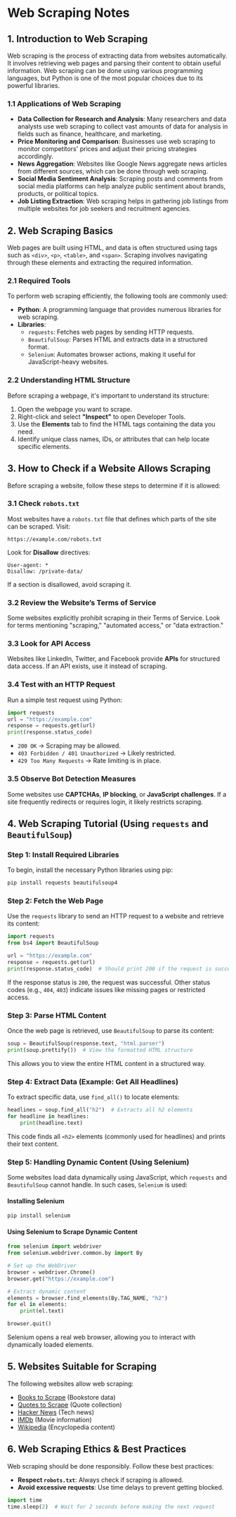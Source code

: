 # Web Scraping Notes

## 1. Introduction to Web Scraping
Web scraping is the process of extracting data from websites automatically. It involves retrieving web pages and parsing their content to obtain useful information. Web scraping can be done using various programming languages, but Python is one of the most popular choices due to its powerful libraries.

### 1.1 Applications of Web Scraping
- **Data Collection for Research and Analysis**: Many researchers and data analysts use web scraping to collect vast amounts of data for analysis in fields such as finance, healthcare, and marketing.
- **Price Monitoring and Comparison**: Businesses use web scraping to monitor competitors' prices and adjust their pricing strategies accordingly.
- **News Aggregation**: Websites like Google News aggregate news articles from different sources, which can be done through web scraping.
- **Social Media Sentiment Analysis**: Scraping posts and comments from social media platforms can help analyze public sentiment about brands, products, or political topics.
- **Job Listing Extraction**: Web scraping helps in gathering job listings from multiple websites for job seekers and recruitment agencies.

## 2. Web Scraping Basics
Web pages are built using HTML, and data is often structured using tags such as `<div>`, `<p>`, `<table>`, and `<span>`. Scraping involves navigating through these elements and extracting the required information.

### 2.1 Required Tools
To perform web scraping efficiently, the following tools are commonly used:

- **Python**: A programming language that provides numerous libraries for web scraping.
- **Libraries**:
  - `requests`: Fetches web pages by sending HTTP requests.
  - `BeautifulSoup`: Parses HTML and extracts data in a structured format.
  - `Selenium`: Automates browser actions, making it useful for JavaScript-heavy websites.

### 2.2 Understanding HTML Structure
Before scraping a webpage, it's important to understand its structure:

1. Open the webpage you want to scrape.
2. Right-click and select **"Inspect"** to open Developer Tools.
3. Use the **Elements** tab to find the HTML tags containing the data you need.
4. Identify unique class names, IDs, or attributes that can help locate specific elements.

## 3. How to Check if a Website Allows Scraping
Before scraping a website, follow these steps to determine if it is allowed:

### 3.1 Check `robots.txt`
Most websites have a `robots.txt` file that defines which parts of the site can be scraped. Visit:

```
https://example.com/robots.txt
```

Look for **Disallow** directives:

```
User-agent: *
Disallow: /private-data/
```

If a section is disallowed, avoid scraping it.

### 3.2 Review the Website’s Terms of Service
Some websites explicitly prohibit scraping in their Terms of Service. Look for terms mentioning "scraping," "automated access," or "data extraction."

### 3.3 Look for API Access
Websites like LinkedIn, Twitter, and Facebook provide **APIs** for structured data access. If an API exists, use it instead of scraping.

### 3.4 Test with an HTTP Request
Run a simple test request using Python:

```python
import requests
url = "https://example.com"
response = requests.get(url)
print(response.status_code)
```

- `200 OK` → Scraping may be allowed.
- `403 Forbidden / 401 Unauthorized` → Likely restricted.
- `429 Too Many Requests` → Rate limiting is in place.

### 3.5 Observe Bot Detection Measures
Some websites use **CAPTCHAs**, **IP blocking**, or **JavaScript challenges**. If a site frequently redirects or requires login, it likely restricts scraping.

## 4. Web Scraping Tutorial (Using `requests` and `BeautifulSoup`)

### Step 1: Install Required Libraries
To begin, install the necessary Python libraries using pip:

```sh
pip install requests beautifulsoup4
```

### Step 2: Fetch the Web Page
Use the `requests` library to send an HTTP request to a website and retrieve its content:

```python
import requests
from bs4 import BeautifulSoup

url = "https://example.com"
response = requests.get(url)
print(response.status_code)  # Should print 200 if the request is successful
```

If the response status is `200`, the request was successful. Other status codes (e.g., `404`, `403`) indicate issues like missing pages or restricted access.

### Step 3: Parse HTML Content
Once the web page is retrieved, use `BeautifulSoup` to parse its content:

```python
soup = BeautifulSoup(response.text, "html.parser")
print(soup.prettify())  # View the formatted HTML structure
```

This allows you to view the entire HTML content in a structured way.

### Step 4: Extract Data (Example: Get All Headlines)
To extract specific data, use `find_all()` to locate elements:

```python
headlines = soup.find_all("h2")  # Extracts all h2 elements
for headline in headlines:
    print(headline.text)
```

This code finds all `<h2>` elements (commonly used for headlines) and prints their text content.

### Step 5: Handling Dynamic Content (Using Selenium)
Some websites load data dynamically using JavaScript, which `requests` and `BeautifulSoup` cannot handle. In such cases, `Selenium` is used:

#### Installing Selenium
```sh
pip install selenium
```

#### Using Selenium to Scrape Dynamic Content
```python
from selenium import webdriver
from selenium.webdriver.common.by import By

# Set up the WebDriver
browser = webdriver.Chrome()
browser.get("https://example.com")

# Extract dynamic content
elements = browser.find_elements(By.TAG_NAME, "h2")
for el in elements:
    print(el.text)

browser.quit()
```

Selenium opens a real web browser, allowing you to interact with dynamically loaded elements.

## 5. Websites Suitable for Scraping
The following websites allow web scraping:

- [Books to Scrape](https://books.toscrape.com/) (Bookstore data)
- [Quotes to Scrape](https://quotes.toscrape.com/) (Quote collection)
- [Hacker News](https://news.ycombinator.com/) (Tech news)
- [IMDb](https://www.imdb.com/) (Movie information)
- [Wikipedia](https://www.wikipedia.org/) (Encyclopedia content)

## 6. Web Scraping Ethics & Best Practices
Web scraping should be done responsibly. Follow these best practices:

- **Respect `robots.txt`**: Always check if scraping is allowed.
- **Avoid excessive requests**: Use time delays to prevent getting blocked.

```python
import time
time.sleep(2)  # Wait for 2 seconds before making the next request
```

